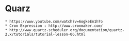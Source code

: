 # Quarz
	* https://www.youtube.com/watch?v=6ogkeEn1h7o
	* Cron Expression : http://www.cronmaker.com/
	* http://www.quartz-scheduler.org/documentation/quartz-2.x/tutorials/tutorial-lesson-06.html
